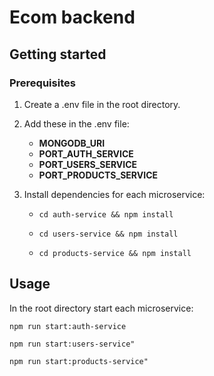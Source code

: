 # Ecom backend

## Getting started

### Prerequisites

1. Create a .env file in the root directory.

2. Add these in the .env file:

   - **MONGODB_URI**
   - **PORT_AUTH_SERVICE**
   - **PORT_USERS_SERVICE**
   - **PORT_PRODUCTS_SERVICE**

3. Install dependencies for each microservice:

   - `cd auth-service && npm install`

   - `cd users-service && npm install`

   - `cd products-service && npm install`

## Usage

In the root directory start each microservice:

`npm run start:auth-service`

`npm run start:users-service"`

`npm run start:products-service"`
